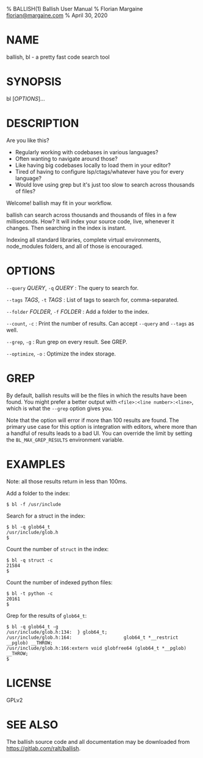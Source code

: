 % BALLISH(1) Ballish User Manual
% Florian Margaine <florian@margaine.com>
% April 30, 2020

# NAME

ballish, bl - a pretty fast code search tool

# SYNOPSIS

bl [*OPTIONS*]...

# DESCRIPTION

Are you like this?

- Regularly working with codebases in various languages?
- Often wanting to navigate around those?
- Like having big codebases locally to load them in your editor?
- Tired of having to configure lsp/ctags/whatever have you for every
  language?
- Would love using grep but it's just too slow to search across
  thousands of files?

Welcome! ballish may fit in your workflow.

ballish can search across thousands and thousands of files in a few
milliseconds. How? It will index your source code, live, whenever it
changes. Then searching in the index is instant.

Indexing all standard libraries, complete virtual environments,
node_modules folders, and all of those is encouraged.

# OPTIONS

`--query` *QUERY*, `-q` *QUERY*
:   The query to search for.

`--tags` *TAGS*, `-t` *TAGS*
:   List of tags to search for, comma-separated.

`--folder` *FOLDER*, `-f` *FOLDER*
:   Add a folder to the index.

`--count`, `-c`
:   Print the number of results. Can accept `--query` and `--tags` as well.

`--grep`, `-g`
:   Run grep on every result. See GREP.

`--optimize`, `-o`
:   Optimize the index storage.

# GREP

By default, ballish results will be the files in which the results
have been found. You might prefer a better output with `<file>:<line
number>:<line>`, which is what the `--grep` option gives you.

Note that the option will error if more than 100 results are
found. The primary use case for this option is integration with
editors, where more than a handful of results leads to a bad UI. You
can override the limit by setting the `BL_MAX_GREP_RESULTS`
environment variable.

# EXAMPLES

Note: all those results return in less than 100ms.

Add a folder to the index:

```
$ bl -f /usr/include
```

Search for a struct in the index:

```
$ bl -q glob64_t
/usr/include/glob.h
$
```

Count the number of `struct` in the index:

```
$ bl -q struct -c
21584
$
```

Count the number of indexed python files:

```
$ bl -t python -c
20161
$
```

Grep for the results of `glob64_t`:

```
$ bl -q glob64_t -g
/usr/include/glob.h:134:  } glob64_t;
/usr/include/glob.h:164:                   glob64_t *__restrict __pglob) __THROW;
/usr/include/glob.h:166:extern void globfree64 (glob64_t *__pglob) __THROW;
$
```

# LICENSE

GPLv2

# SEE ALSO

The ballish source code and all documentation may be downloaded from
<https://gitlab.com/ralt/ballish>.
